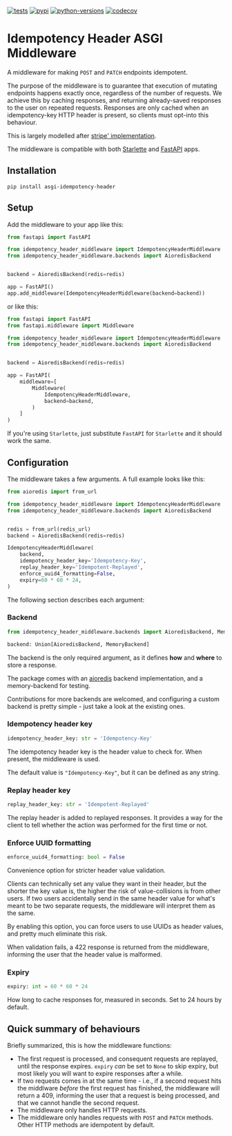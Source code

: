 [![tests](https://github.com/sondrelg/asgi-idempotency-header/actions/workflows/test.yml/badge.svg)](https://github.com/sondrelg/asgi-idempotency-header/actions/workflows/test.yml)
[![pypi](https://img.shields.io/pypi/v/asgi-idempotency-header.svg)](https://pypi.org/project/drf-openapi-tester/)
[![python-versions](https://img.shields.io/badge/python-3.8%2B-blue)](https://pypi.org/project/asgi-idempotency-header)
[![codecov](https://codecov.io/gh/sondrelg/asgi-idempotency-header/branch/main/graph/badge.svg?token=UOJTCSY8H7)](https://codecov.io/gh/sondrelg/asgi-idempotency-header)

# Idempotency Header ASGI Middleware

A middleware for making `POST` and `PATCH` endpoints idempotent.

The purpose of the middleware is to guarantee that execution of mutating endpoints happens exactly once,
regardless of the number of requests.
We achieve this by caching responses, and returning already-saved responses to the user on repeated requests.
Responses are only cached when an idempotency-key HTTP header is present, so clients must opt-into this behaviour.

This is largely modelled after [stripe' implementation](https://stripe.com/docs/api/idempotent_requests).

The middleware is compatible with both [Starlette](https://github.com/encode/starlette)
and [FastAPI](https://github.com/tiangolo/fastapi) apps.

## Installation

```
pip install asgi-idempotency-header
```

## Setup

Add the middleware to your app like this:

```python
from fastapi import FastAPI

from idempotency_header_middleware import IdempotencyHeaderMiddleware
from idempotency_header_middleware.backends import AioredisBackend


backend = AioredisBackend(redis=redis)

app = FastAPI()
app.add_middleware(IdempotencyHeaderMiddleware(backend=backend))
```

or like this:

```python
from fastapi import FastAPI
from fastapi.middleware import Middleware

from idempotency_header_middleware import IdempotencyHeaderMiddleware
from idempotency_header_middleware.backends import AioredisBackend


backend = AioredisBackend(redis=redis)

app = FastAPI(
    middleware=[
        Middleware(
            IdempotencyHeaderMiddleware,
            backend=backend,
        )
    ]
)
```

If you're using `Starlette`, just substitute `FastAPI` for `Starlette` and it should work the same.

## Configuration

The middleware takes a few arguments. A full example looks like this:

```python
from aioredis import from_url

from idempotency_header_middleware import IdempotencyHeaderMiddleware
from idempotency_header_middleware.backends import AioredisBackend


redis = from_url(redis_url)
backend = AioredisBackend(redis=redis)

IdempotencyHeaderMiddleware(
    backend,
    idempotency_header_key='Idempotency-Key',
    replay_header_key='Idempotent-Replayed',
    enforce_uuid4_formatting=False,
    expiry=60 * 60 * 24,
)
```

The following section describes each argument:

### Backend

```python
from idempotency_header_middleware.backends import AioredisBackend, MemoryBackend

backend: Union[AioredisBackend, MemoryBackend]
```

The backend is the only required argument, as it defines **how** and **where** to store a response.

The package comes with an [aioredis](https://github.com/aio-libs/aioredis-py) backend implementation, and a
memory-backend for testing.

Contributions for more backends are welcomed, and configuring a custom backend is pretty simple - just take a look at
the existing ones.

### Idempotency header key

```python
idempotency_header_key: str = 'Idempotency-Key'
```

The idempotency header key is the header value to check for. When present, the middleware is used.

The default value is `"Idempotency-Key"`, but it can be defined as any string.

### Replay header key

```python
replay_header_key: str = 'Idempotent-Replayed'
```

The replay header is added to replayed responses. It provides a way for the client to tell whether the action was
performed for the first time or not.

### Enforce UUID formatting

```python
enforce_uuid4_formatting: bool = False
```

Convenience option for stricter header value validation.

Clients can technically set any value they want in their header,
but the shorter the key value is, the higher the risk of value-collisions is from other users.
If two users accidentally send in the same header value for what's meant to be two separate requests,
the middleware will interpret them as the same.

By enabling this option, you can force users to use UUIDs as header values, and pretty much eliminate this risk.

When validation fails, a 422 response is returned from the middleware, informing the user that the header value is malformed.

### Expiry

```python
expiry: int = 60 * 60 * 24
```

How long to cache responses for, measured in seconds. Set to 24 hours by default.

## Quick summary of behaviours

Briefly summarized, this is how the middleware functions:

- The first request is processed, and consequent requests are replayed, until the response expires.
  `expiry` *can* be set to `None` to skip expiry, but most likely you will want to expire responses
  after a while.
- If two requests comes in at the same time - i.e., if a second request hits the middlware *before*
  the first request has finished, the middleware will return a 409, informing the user that a request
  is being processed, and that we cannot handle the second request.
- The middleware only handles HTTP requests.
- The middleware only handles requests with `POST` and `PATCH` methods. Other HTTP methods are idempotent by default.
